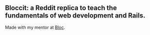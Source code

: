 ## Bloccit: a Reddit replica to teach the fundamentals of web development and Rails.

Made with my mentor at [Bloc](https://omri-bloccit.herokuapp.com/).